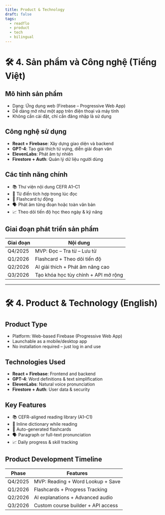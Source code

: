 ```yaml
---
title: Product & Technology
draft: false
tags:
  - readflo
  - product
  - tech
  - bilingual
---
```


# 🛠️ 4. Sản phẩm và Công nghệ (Tiếng Việt)

## Mô hình sản phẩm

- Dạng: Ứng dụng web (Firebase – Progressive Web App)  
- Dễ dàng mở như một app trên điện thoại và máy tính  
- Không cần cài đặt, chỉ cần đăng nhập là sử dụng

## Công nghệ sử dụng

- **React + Firebase**: Xây dựng giao diện và backend
- **GPT-4**: Tạo giải thích từ vựng, diễn giải đoạn văn
- **ElevenLabs**: Phát âm tự nhiên
- **Firestore + Auth**: Quản lý dữ liệu người dùng

## Các tính năng chính

- 📚 Thư viện nội dung CEFR A1–C1
- 🧠 Từ điển tích hợp trong lúc đọc
- 🔁 Flashcard tự động
- 🗣️ Phát âm từng đoạn hoặc toàn văn bản
- 📈 Theo dõi tiến độ học theo ngày & kỹ năng

## Giai đoạn phát triển sản phẩm

| Giai đoạn         | Nội dung                              |
|-------------------|----------------------------------------|
| Q4/2025           | MVP: Đọc – Tra từ – Lưu từ             |
| Q1/2026           | Flashcard + Theo dõi tiến độ           |
| Q2/2026           | AI giải thích + Phát âm nâng cao       |
| Q3/2026           | Tạo khóa học tùy chỉnh + API mở rộng   |

---

# 🛠️ 4. Product & Technology (English)

## Product Type

- Platform: Web-based Firebase (Progressive Web App)  
- Launchable as a mobile/desktop app  
- No installation required – just log in and use

## Technologies Used

- **React + Firebase**: Frontend and backend  
- **GPT-4**: Word definitions & text simplification  
- **ElevenLabs**: Natural voice pronunciation  
- **Firestore + Auth**: User data & security

## Key Features

- 📚 CEFR-aligned reading library (A1–C1)
- 🧠 Inline dictionary while reading
- 🔁 Auto-generated flashcards
- 🗣️ Paragraph or full-text pronunciation
- 📈 Daily progress & skill tracking

## Product Development Timeline

| Phase             | Features                             |
|-------------------|----------------------------------------|
| Q4/2025           | MVP: Reading + Word Lookup + Save     |
| Q1/2026           | Flashcards + Progress Tracking        |
| Q2/2026           | AI explanations + Advanced audio      |
| Q3/2026           | Custom course builder + API access    |
